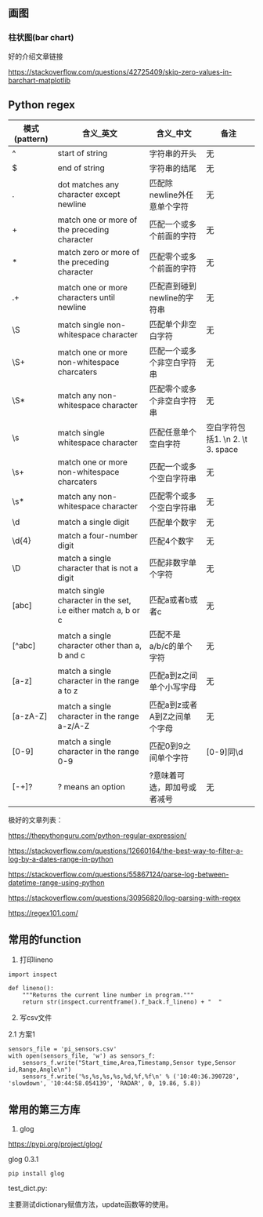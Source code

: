 


## 画图

### 柱状图(bar chart)

好的介绍文章链接

https://stackoverflow.com/questions/42725409/skip-zero-values-in-barchart-matplotlib

## Python regex

模式(pattern) | 含义_英文 | 含义_中文 | 备注
-----|-----|------|-----
^  |  start of string  |  字符串的开头  |  无
$  |  end of string  |  字符串的结尾  |  无
.  |  dot matches any character except newline  |  匹配除newline外任意单个字符  |  无
\+  |  match one or more of the preceding character  |  匹配一个或多个前面的字符  |  无
\*  |  match zero or more of the preceding character  |  匹配零个或多个前面的字符  |  无
.+  |  match one or more characters until newline  |  匹配直到碰到newline的字符串  |  无
\S  |  match single non-whitespace character  |  匹配单个非空白字符  |  无
\S+  |  match one or more non-whitespace charcaters |  匹配一个或多个非空白字符串  |  无
\S*  |  match any non-whitespace character  |  匹配零个或多个非空白字符串  |  无
\s  |  match single whitespace character  |  匹配任意单个空白字符  |  空白字符包括1. \n 2. \t 3. space
\s+  |  match one or more non-whitespace charcaters |  匹配一个或多个空白字符串  |  无
\s*  |  match any non-whitespace character  |  匹配零个或多个空白字符串  |  无
\d  |  match a single digit  |  匹配单个数字  |  无
\d{4}  |  match a four-number digit  |  匹配4个数字  |  无
\D  |  match a single character that is not a digit  |  匹配非数字单个字符  |  无
[abc]  |  match single character in the set, i.e either match a, b or c  |  匹配a或者b或者c  |  无
[^abc]  |  match a single character other than a, b and c  |  匹配不是a/b/c的单个字符  |  无
[a-z]  |  match a single character in the range a to z  |  匹配a到z之间单个小写字母  |  无
[a-zA-Z]  |  match a single character in the range a-z/A-Z  |  匹配a到z或者A到Z之间单个字母  |  无
[0-9]  |  match a single character in the range 0-9  |  匹配0到9之间单个字符  |  [0-9]同\d
[-+]?  |  ? means an option  |  ?意味着可选，即加号或者减号  |  无

极好的文章列表：

https://thepythonguru.com/python-regular-expression/

https://stackoverflow.com/questions/12660164/the-best-way-to-filter-a-log-by-a-dates-range-in-python

https://stackoverflow.com/questions/55867124/parse-log-between-datetime-range-using-python

https://stackoverflow.com/questions/30956820/log-parsing-with-regex

https://regex101.com/


## 常用的function

1. 打印lineno

```
import inspect

def lineno():
    """Returns the current line number in program."""
    return str(inspect.currentframe().f_back.f_lineno) + "  "
```

2. 写csv文件

2.1 方案1

```
sensors_file = 'pi_sensors.csv'
with open(sensors_file, 'w') as sensors_f:
    sensors_f.write("Start_time,Area,Timestamp,Sensor type,Sensor id,Range,Angle\n")
    sensors_f.write('%s,%s,%s,%s,%d,%f,%f\n' % ('10:40:36.390728', 'slowdown', '10:44:58.054139', 'RADAR', 0, 19.86, 5.8))
```

## 常用的第三方库

1. glog

https://pypi.org/project/glog/

glog 0.3.1
```
pip install glog
```


test_dict.py:

主要测试dictionary赋值方法，update函数等的使用。